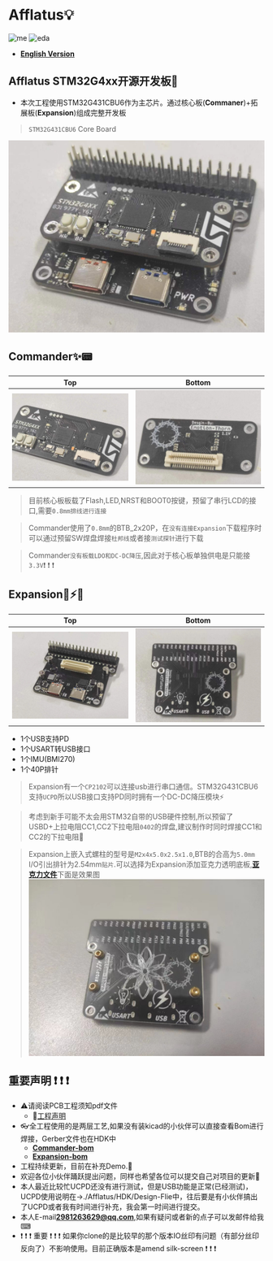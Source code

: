 # Afflatus💡
![me](https://img.shields.io/badge/2023/04-Emotion__Thorn-blue)          ![eda](https://img.shields.io/badge/EDA-KiCad-red) 
* [**English Version**](./README.md)
## Afflatus STM32G4xx开源开发板🚀
* 本次工程使用STM32G431CBU6作为主芯片。通过核心板(**Commaner**)+拓展板(**Expansion**)组成完整开发板
>`STM32G431CBU6` Core Board

!["Afflatus_all"](./images/Afflatus_all.jpg)

## Commander✨📟

|Top|Bottom|
|:--:|:--:|
|!["up"](./images/Commander_up.jpg)|!["down"](./images/Commander_down.jpg)

>目前核心板板载了Flash,LED,NRST和BOOT0按键，预留了串行LCD的接口,需要`0.8mm排线进行连接`

>Commander使用了`0.8mm`的BTB_2x20P，在`没有连接Expansion`下载程序时可以通过预留SW焊盘焊接`杜邦线`或者接`测试探针`进行下载

>Commander`没有板载LDO和DC-DC降压`,因此对于核心板单独供电是只能接`3.3V`❗ ❗ ❗

## Expansion🔌⚡🚀

|Top|Bottom|
|:--:|:--:|
|!["up"](./images/Expansion_up.jpg)|!["down"](./images/Expansion_Down.jpg)

* 1个USB支持PD
* 1个USART转USB接口
* 1个IMU(BMI270)
* 1个40P排针 

>Expansion有一个`CP2102`可以连接usb进行串口通信。STM32G431CBU6支持`UCPD`所以USB接口支持PD同时拥有一个DC-DC降压模块⚡

>考虑到新手可能不太会用STM32自带的USB硬件控制,所以预留了USBD+上拉电阻CC1,CC2下拉电阻`0402`的焊盘,建议制作时同时焊接CC1和CC2的下拉电阻🔌

>Expansion上嵌入式螺柱的型号是`M2x4x5.0x2.5x1.0`,BTB的合高为`5.0mm`
I/O引出排针为2.54mm`贴片`.可以选择为Expansion添加亚克力透明底板,[**亚克力文件**](./HDK/Expansion/Choice.dxf)下面是效果图
!["Choice"](./images/Choice.jpg)

## 重要声明 ❗ ❗ ❗

*  ⚠️请阅读PCB工程须知pdf文件
    - 📖[工程声明](./%E5%B7%A5%E7%A8%8B%E5%A3%B0%E6%98%8E.pdf)
* 👓全工程使用的是两层工艺,如果没有装kicad的小伙伴可以直接查看Bom进行焊接，Gerber文件也在HDK中
    - [**Commander-bom**](./HDK/Commander/bom/Commander.html)
    - [**Expansion-bom**](./HDK/Expansion/bom/Expansion.html)
* 工程持续更新，目前在补充Demo.📃
* 欢迎各位小伙伴踊跃提出问题，同样也希望各位可以提交自己对项目的更新📡
* 本人最近比较忙UCPD还没有进行测试，但是USB功能是正常(已经测试)，UCPD使用说明在->./Afflatus/HDK/Design-Flie中，往后要是有小伙伴搞出了UCPD或者我有时间进行补充，我会第一时间进行提交。
* 本人E-mail**2981263629@qq.com**,如果有疑问或者新的点子可以发邮件给我⌨
* ❗ ❗ ❗ 重要 ❗ ❗ ❗ 如果你clone的是比较早的那个版本IO丝印有问题（有部分丝印反向了）不影响使用。目前正确版本是amend silk-screen ❗ ❗ ❗
